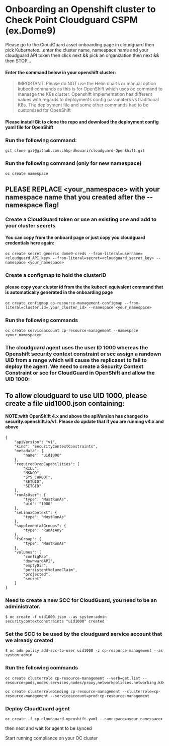 # Onboarding an Openshift cluster to Check Point Cloudguard CSPM (ex.Dome9)


Please go to the CloudGuard asset onboarding page in cloudguard then pick Kubernetes...enter the cluster name, namespace name and your cloudguard API token then click next && pick an organization then next && then STOP... 

#### Enter the command below in your openshift cluster:


> IMPORTANT: Please do NOT use the Helm charts or manual option kubectl comnands as this is for OpenShift which uses oc command to manasge the K8s cluster. Openshift implementation has different values with regards to deployments config paramaters vs traditional K8s. The deployment file and some other commands had to be customized for OpenShift

#### Please install Git to clone the repo and download the deployment config yaml file for OpenShift

### Run the following command:
```
git clone git@github.com:chkp-dhouari/cloudguard-OpenShift.git
```

### Run the following command (only for new namespace)

```
oc create namespace
```

## PLEASE REPLACE <your_namespace> with your namespace name that you created after the --namespace flag!

### Create a CloudGuard token or use an existing one and add to your cluster secrets
#### You can copy from the onboard page or just copy you cloudguard credentials here again:

```
oc create secret generic dome9-creds --from-literal=username=<cloudguard_API_key> --from-literal=secret=<cloudguard_secret_key> --namespace <your_namespace>
```

### Create a configmap to hold the clusterID
#### please copy your cluster id from the the kubectl equivalent command that is automatically generated in the onboarding page

```
oc create configmap cp-resource-management-configmap --from-literal=cluster.id=,your_cluster_id> --namespace <your_namespace>
```

### Run the following commands

```
oc create serviceaccount cp-resource-management --namespace <your_namespace>
```

### The cloudguard agent uses the user ID 1000 whereas the Openshift security context constraint or scc assign a randown UID from a range which will cause the replicaset to fail to deploy the agent. We need to create a Security Context Constraint or scc for CloudGuard in OpenShift and allow the UID 1000:

## To allow cloudguard to use UID 1000, please create a file uid1000.json containing:

#### NOTE:with OpenShift 4.x and above the apiVersion has changed to security.openshift.io/v1. Please do update that if you are running v4.x and above

```
{
    "apiVersion": "v1",
    "kind": "SecurityContextConstraints",
    "metadata": {
        "name": "uid1000"
    },
    "requiredDropCapabilities": [
        "KILL",
        "MKNOD",
        "SYS_CHROOT",
        "SETUID",
        "SETGID"
    ],
    "runAsUser": {
        "type": "MustRunAs",
        "uid": "1000"
    },
    "seLinuxContext": {
        "type": "MustRunAs"
    },
    "supplementalGroups": {
        "type": "RunAsAny"
    },
    "fsGroup": {
        "type": "MustRunAs"
    },
    "volumes": [
        "configMap",
        "downwardAPI",
        "emptyDir",
        "persistentVolumeClaim",
        "projected",
        "secret"
    ]
}

```

### Need to create a new SCC for CloudGuard, you need to be an administrator.

```
$ oc create -f uid1000.json --as system:admin
securitycontextconstraints "uid1000" created

```
### Set the SCC to be used by the cloudguard service account that we already created 

```
$ oc adm policy add-scc-to-user uid1000 -z cp-resource-management --as system:admin
```

### Run the following commands
```
oc create clusterrole cp-resource-management --verb=get,list --resource=pods,nodes,services,nodes/proxy,networkpolicies.networking.k8s.io,ingresses.extensions,podsecuritypolicies,roles,rolebindings,clusterroles,clusterrolebindings,serviceaccounts,namespaces
```

```
oc create clusterrolebinding cp-resource-management --clusterrole=cp-resource-management --serviceaccount=prod:cp-resource-management
```

### Deploy CloudGuard agent

```
oc create -f cp-cloudguard-openshift.yaml --namespace=<your_namespace>
```

then next and wait for agent to be synced

Start running compliance on your OC cluster
